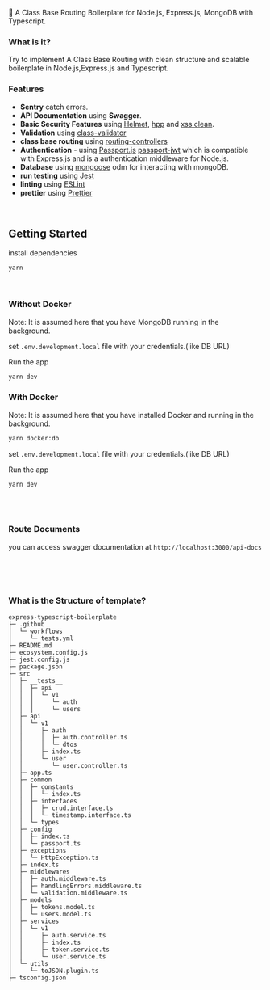 🎫 A Class Base Routing Boilerplate for Node.js, Express.js, MongoDB with Typescript.

### What is it?
Try to implement A  Class Base Routing with clean structure and scalable boilerplate in Node.js,Express.js and Typescript.

### Features

- **Sentry** catch errors.
- **API Documentation** using **Swagger**.
- **Basic Security Features** using [Helmet](https://github.com/helmetjs/helmet), [hpp](https://github.com/analog-nico/hpp) and [xss clean](https://github.com/jsonmaur/xss-clean).
- **Validation** using [class-validator](https://github.com/typestack/class-validator)
- **class base routing** using [routing-controllers](https://github.com/typestack/routing-controllers)
- **Authentication** - using [Passport.js](https://github.com/jaredhanson/passport) [passport-jwt](https://github.com/mikenicholson/passport-jwt) which is compatible with Express.js and is a authentication middleware for Node.js.
- **Database** using [mongoose](https://mongoosejs.com/) odm for interacting with mongoDB.
- **run testing** using [Jest](https://jestjs.io/)
- **linting** using [ESLint](https://eslint.org/)
- **prettier** using [Prettier](https://prettier.io/)
 

<br />

## Getting Started

 install dependencies

```bash
yarn
```
<br>

### Without Docker
Note: It is assumed here that you have MongoDB running in the background.

set `.env.development.local` file with your credentials.(like DB URL)

Run the app
```bash
yarn dev
```


### With Docker
Note: It is assumed here that you have installed Docker and running in the background.
```bash
yarn docker:db
```
set `.env.development.local` file with your credentials.(like DB URL)

Run the app
```bash
yarn dev
```



<br />
<br />

### Route Documents

you can access swagger documentation at `http://localhost:3000/api-docs`

<br>
<br>
<br>

### What is the Structure of template?
```
express-typescript-boilerplate
├─ .github
│  └─ workflows
│     └─ tests.yml
├─ README.md
├─ ecosystem.config.js
├─ jest.config.js
├─ package.json
├─ src
│  ├─ __tests__
│  │  ├─ api
│  │  │  └─ v1
│  │  │     └─ auth
│  │  │     └─ users
│  ├─ api
│  │  └─ v1
│  │     ├─ auth
│  │     │  ├─ auth.controller.ts
│  │     │  └─ dtos
│  │     ├─ index.ts
│  │     └─ user
│  │        └─ user.controller.ts
│  ├─ app.ts
│  ├─ common
│  │  ├─ constants
│  │  │  └─ index.ts
│  │  ├─ interfaces
│  │  │  ├─ crud.interface.ts
│  │  │  └─ timestamp.interface.ts
│  │  └─ types
│  ├─ config
│  │  ├─ index.ts
│  │  └─ passport.ts
│  ├─ exceptions
│  │  └─ HttpException.ts
│  ├─ index.ts
│  ├─ middlewares
│  │  ├─ auth.middleware.ts
│  │  ├─ handlingErrors.middleware.ts
│  │  └─ validation.middleware.ts
│  ├─ models
│  │  ├─ tokens.model.ts
│  │  └─ users.model.ts
│  ├─ services
│  │  └─ v1
│  │     ├─ auth.service.ts
│  │     ├─ index.ts
│  │     ├─ token.service.ts
│  │     └─ user.service.ts
│  └─ utils
│     └─ toJSON.plugin.ts
├─ tsconfig.json

```